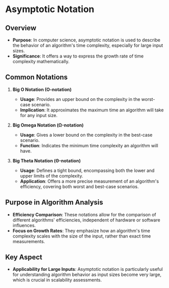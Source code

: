 # Asymptotic Notation

## Overview
- **Purpose**: In computer science, asymptotic notation is used to describe the behavior of an algorithm's time complexity, especially for large input sizes.
- **Significance**: It offers a way to express the growth rate of time complexity mathematically.

## Common Notations
1. **Big O Notation (O-notation)**
   - **Usage**: Provides an upper bound on the complexity in the worst-case scenario.
   - **Implication**: It approximates the maximum time an algorithm will take for any input size.

2. **Big Omega Notation (Ω-notation)**
   - **Usage**: Gives a lower bound on the complexity in the best-case scenario.
   - **Function**: Indicates the minimum time complexity an algorithm will have.

3. **Big Theta Notation (Θ-notation)**
   - **Usage**: Defines a tight bound, encompassing both the lower and upper limits of the complexity.
   - **Application**: Offers a more precise measurement of an algorithm's efficiency, covering both worst and best-case scenarios.

## Purpose in Algorithm Analysis
- **Efficiency Comparison**: These notations allow for the comparison of different algorithms' efficiencies, independent of hardware or software influences.
- **Focus on Growth Rates**: They emphasize how an algorithm's time complexity scales with the size of the input, rather than exact time measurements.

## Key Aspect
- **Applicability for Large Inputs**: Asymptotic notation is particularly useful for understanding algorithm behavior as input sizes become very large, which is crucial in scalability assessments.
